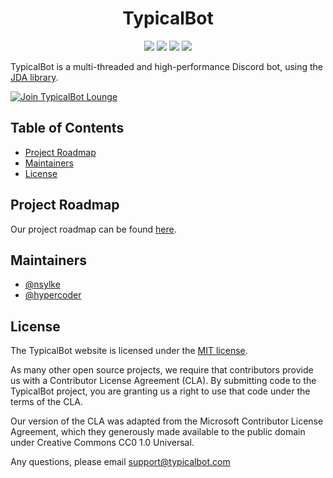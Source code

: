 <h1 align="center">TypicalBot</h1>
<p align="center">
	<a href="https://typicalbot.com"><img src="https://img.shields.io/badge/website-typicalbot.com-brightgreen.svg"></a>
	<a href="https://discord.gg/typicalbot"><img src="https://discordapp.com/api/guilds/163038706117115906/embed.png?style=shield"></a>
	<a href="https://www.patreon.com/TypicalBot"><img src="https://img.shields.io/badge/donate-typicalbot-blue.svg"></a>
	<a href="LICENSE.md"><img src="https://img.shields.io/github/license/typicalbot/typicalbot.com.svg"></a>
</p>


TypicalBot is a multi-threaded and high-performance Discord bot, using the [JDA library](https://github.com/DV8FromTheWorld/JDA).

[![Join TypicalBot Lounge](https://discordapp.com/api/guilds/163038706117115906/embed.png?style=banner2)](https://discord.gg/typicalbot)

## Table of Contents

- [Project Roadmap](#project-roadmap)
- [Maintainers](#maintainers)
- [License](#license)

## Project Roadmap

Our project roadmap can be found [here](https://typicalbot.com/roadmap). 

## Maintainers

- [@nsylke](https://nsylke.me)
- [@hypercoder](https://hypercoder.me)

## License

The TypicalBot website is licensed under the [MIT license](./LICENSE.md).

As many other open source projects, we require that contributors provide us with a Contributor License Agreement (CLA). By submitting code to the TypicalBot project, you are granting us a right to use that code under the terms of the CLA.

Our version of the CLA was adapted from the Microsoft Contributor License Agreement, which they generously made available to the public domain under Creative Commons CC0 1.0 Universal.

Any questions, please email support@typicalbot.com